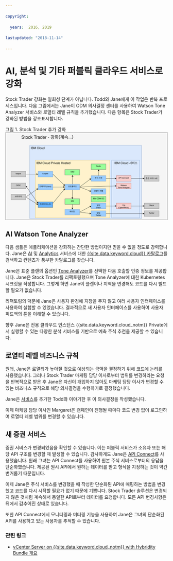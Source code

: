 ```yaml
---

copyright:

  years:  2016, 2019

lastupdated: "2018-11-14"

---
```


# AI, 분석 및 기타 퍼블릭 클라우드 서비스로 강화

Stock Trader 강화는 일회성 단계가 아닙니다. Todd와 Jane에게 이 작업은 반복 프로세스입니다. 다음 그림에서는 Jane이 ODM 의사결정 센터를 사용하여 Watson Tone Analyzer 서비스와 로열티 레벨 규칙을 추가했습니다. 다음 항목은 Stock Trader가 강화된 방법을 강조표시합니다.

그림 1. Stock Trader 추가 강화
![Stock Trader 강화 반복 결과](vcscontent-enriched.svg)

## AI Watson Tone Analyzer

다음 샘플은 애플리케이션을 강화하는 간단한 방법이지만 믿을 수 없을 정도로 강력합니다. Jane은 [AI](https://console.cloud.ibm.com/catalog/?category=ai) 및 [Analytics](https://console.cloud.ibm.com/catalog/?category=analytics) 서비스에 대한 [{{site.data.keyword.cloud}} 카탈로그](https://console.cloud.ibm.com/catalog/)를 검색하고 컨텐츠가 풍부한 카탈로그를 찾습니다.

Jane은 표준 플랜의 옵션인 [Tone Analyzer](https://console.cloud.ibm.com/catalog/services/tone-analyzer)를 선택한 다음 호출할 인증 정보를 제공합니다.
Jane은 Stock Trader를 리팩토링했으며 Tone Analyzer에 대한 Kubernetes 시크릿을 작성합니다. 그렇게 하면 Jane이 플랜이나 지역을 변경해도 코드를 다시 빌드할 필요가 없습니다.

리팩토링의 덕분에 Jane은 사용자 환경에 지장을 주지 않고 여러 사용자 인터페이스를 사용하여 실험할 수 있었습니다. 결과적으로 새 사용자 인터페이스를 사용하여 사용자 피드백의 톤을 이해할 수 있습니다.

향후 Jane은 전용 클라우드 인스턴스 {{site.data.keyword.cloud_notm}} Private에서 실행할 수 있는 다양한 분석 서비스를 기반으로 예측 주식 추천을 제공할 수 있습니다.

## 로열티 레벨 비즈니스 규칙

원래, Jane은 로열티가 높아질 것으로 예상되는 금액을 결정하기 위해 코드에 논리를 사용했습니다. 그러나 Stock Trader 마케팅 담당 이사로부터 범위를 변경하라는 요청을 반복적으로 받은 후 Jane은 자신이 개입하지 않아도 마케팅 담당 이사가 변경할 수 있는 비즈니스 규칙으로 해당 의사결정을 수행하기로 결정했습니다.

Jane은 [서비스](https://console.cloud.ibm.com/catalog/services/decision-optimization)를
추가한 Todd와 이야기한 후 이 의사결정을 작성했습니다.

이제 마케팅 담당 이사인 Margaret은 캠페인이 진행될 때마다 코드 변경 없이 로그인하여 로열티 레벨 범위를 변경할 수 있습니다.

## 새 증권 서비스

증권 서비스가 변경되었음을 확인할 수 있습니다.
이는 퍼블릭 서비스가 소유자 또는 해당 API 구조를 변경할 때 발생할 수 있습니다. 감사하게도 Jane은 [API
Connect](https://console.cloud.ibm.com/catalog/services/api-connect)를 사용했습니다.
원래 그녀는 API Connect를 사용하여 원본 주식 서비스로부터의 응답을 단순화했습니다. 제공된 원시 API에서 원하는 데이터를 받고 형식을 지정하는 것이 약간 번거롭기 때문입니다.

이제 Jane은 주식 서비스를 변경했을 때 작성한 단순화된 API에 매핑하는 방법을 변경했고
코드를 다시 시작할 필요가 없기 때문에 기쁩니다. Stock Trader 솔루션은 변경되지 않은 것처럼 계속해서 동일한 API로부터 데이터를 요청합니다. 모든 API 변경사항은 뒤에서 감추어진 상태로 있습니다.

또한 API Connect에서 모니터링과 미터링 기능을 사용하여 Jane은 그녀의 단순화된 API를 사용하고 있는 사용자를 추적할 수
있습니다.

### 관련 링크

* [vCenter Server on {{site.data.keyword.cloud_notm}} with Hybridity Bundle 개요](../vcs/vcs-hybridity-intro.html)
